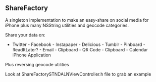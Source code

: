 ShareFactory
------------

A singleton implementation to make an easy-share on social media for iPhone plus many NSString utilities and geocode categories.

Share your data on:

- Twitter - Facebook - Instapaper - Delicious - Tumblr - Pinboard - ReadItLater? - Email - Clipboard - QR Code - Clipboard - Calendar iPhone Application

Plus reversing geocode utilities


Look at ShareFactorySTNDALNViewController.h file to grab an example